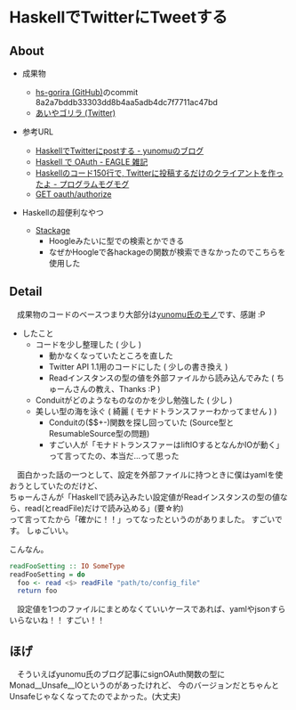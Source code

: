# HaskellでTwitterにTweetする

## About

* 成果物
  - [hs-gorira (GitHub)](http://github.com/aiya000/hs-gorira)のcommit 8a2a7bddb33303dd8b4aa5adb4dc7f7711ac47bd
  - [あいやゴリラ (Twitter)](https://twitter.com/aiya_gorira)

* 参考URL
  - [HaskellでTwitterにpostする - yunomuのブログ](http://yunomu.hatenablog.jp/entry/2012/05/13/210629)
  - [Haskell で OAuth - EAGLE 雑記](http://d.hatena.ne.jp/eagletmt/20100820/1282253083)
  - [Haskellのコード150行で, Twitterに投稿するだけのクライアントを作ったよ - プログラムモグモグ](http://itchyny.hatenablog.com/entry/20110911/1315741853)
  - [GET oauth/authorize](https://dev.twitter.com/oauth/reference/get/oauth/authorize)

* Haskellの超便利なやつ
  - [Stackage](https://www.stackage.org/)
    - Hoogleみたいに型での検索とかできる
    - なぜかHoogleで各hackageの関数が検索できなかったのでこちらを使用した


## Detail

　成果物のコードのベースつまり大部分は[yunomu氏のモノ](http://yunomu.hatenablog.jp/entry/2012/05/13/210629)です、感謝 :P

* したこと
  - コードを少し整理した ( 少し )
    - 動かなくなっていたところを直した
    - Twitter API 1.1用のコードにした ( 少しの書き換え )
    - Readインスタンスの型の値を外部ファイルから読み込んでみた ( ちゅーんさんの教え、Thanks :P )
  - Conduitがどのようなものなのかを少し勉強した ( 少し )
  - 美しい型の海を泳ぐ ( 綺麗 ( モナドトランスファーわかってません ) )
    - Conduitの($$+-)関数を探し回っていた (Source型とResumableSource型の問題)
    - すごい人が「モナドトランスファーはliftIOするとなんかIOが動く」って言ってたの、本当だ…って思った

　面白かった話の一つとして、設定を外部ファイルに持つときに僕はyamlを使おうとしていたのだけど、  
ちゅーんさんが「Haskellで読み込みたい設定値がReadインスタンスの型の値なら、read(とreadFile)だけで読み込める」(要☆約)  
って言ってたから「確かに！！」ってなったというのがありました。
すごいです。 しゅごいい。

こんなん。

```haskell
readFooSetting :: IO SomeType
readFooSetting = do
  foo <- read <$> readFile "path/to/config_file"
  return foo
```

　設定値を1つのファイルにまとめなくていいケースであれば、yamlやjsonすらいらないね！！
すごい！！


## ほげ

　そういえばyunomu氏のブログ記事にsignOAuth関数の型にMonad__Unsafe__IOというのがあったけれど、
今のバージョンだとちゃんとUnsafeじゃなくなってたのでよかった。(大丈夫)
